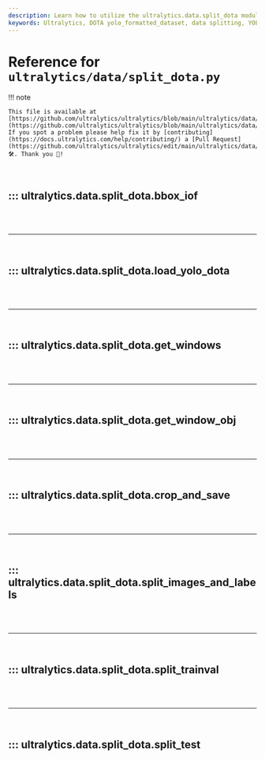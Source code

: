 ```yaml
---
description: Learn how to utilize the ultralytics.data.split_dota module to process and split DOTA datasets efficiently. Explore detailed functions and examples.
keywords: Ultralytics, DOTA yolo_formatted_dataset, data splitting, YOLO, Python, bbox_iof, load_yolo_dota, get_windows, crop_and_save
---
```


# Reference for `ultralytics/data/split_dota.py`

!!! note

    This file is available at [https://github.com/ultralytics/ultralytics/blob/main/ultralytics/data/split_dota.py](https://github.com/ultralytics/ultralytics/blob/main/ultralytics/data/split_dota.py). If you spot a problem please help fix it by [contributing](https://docs.ultralytics.com/help/contributing/) a [Pull Request](https://github.com/ultralytics/ultralytics/edit/main/ultralytics/data/split_dota.py) 🛠️. Thank you 🙏!

<br>

## ::: ultralytics.data.split_dota.bbox_iof

<br><br><hr><br>

## ::: ultralytics.data.split_dota.load_yolo_dota

<br><br><hr><br>

## ::: ultralytics.data.split_dota.get_windows

<br><br><hr><br>

## ::: ultralytics.data.split_dota.get_window_obj

<br><br><hr><br>

## ::: ultralytics.data.split_dota.crop_and_save

<br><br><hr><br>

## ::: ultralytics.data.split_dota.split_images_and_labels

<br><br><hr><br>

## ::: ultralytics.data.split_dota.split_trainval

<br><br><hr><br>

## ::: ultralytics.data.split_dota.split_test

<br><br>
